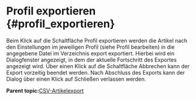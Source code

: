 # Profil exportieren {#profil_exportieren}

Beim Klick auf die Schaltfläche Profil exportieren werden die Artikel nach den Einstellungen im jeweiligen Profil \(siehe Profil bearbeiten\) in die angegebene Datei im Verzeichnis export exportiert. Hierbei wird ein Dialogfenster angezeigt, in dem der aktuelle Fortschritt des Exportes angezeigt wird. Über einen Klick auf die Schaltfläche Abbrechen kann der Export vorzeitig beendet werden. Nach Abschluss des Exports kann der Dialog über einen Klick auf Schließen verlassen werden.

**Parent topic:**[CSV-Artikelexport](8_8_1a_CSV_Artikel_Export.md)

